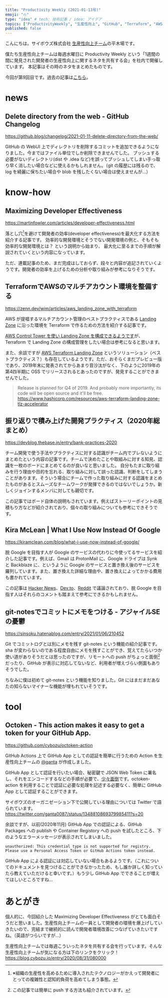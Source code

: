 ```yaml
---
title: "Productivity Weekly (2021-01-13号)"
emoji: "⛄️"
type: "idea" # tech: 技術記事 / idea: アイデア
topics: ["ProductivityWeekly", "生産性向上", "GitHub", "Terraform", "AWS"]
published: false
---
```


こんにちは。サイボウズ株式会社 [生産性向上チーム](https://blog.cybozu.io/entry/2020/08/31/080000)の平木場です。

僕たち生産性向上チームは毎週水曜日に Productivity Weekly という「1週間の間に発見された開発者の生産性向上に関するネタを共有する会」を社内で開催しています。
本記事はその時のネタをまとめたものです。

今回が第9回目です。過去の記事は[こちら](https://zenn.dev/topics/productivityweekly)。

# news
## Delete directory from the web - GitHub Changelog
https://github.blog/changelog/2021-01-11-delete-directory-from-the-web/

GitHub の WebUI 上でディレクトリを削除するコミットを追加できるようになりました。今まではファイル単位でしか削除できませんでした。
プッシュする必要がないディレクトリ(dist や .idea など)を誤ってプッシュしてしまい手っ取り早く消したい場合などに使えるかもしれません。（git の履歴には残るので、log を綺麗に保ちたい場合や blob を残したくない場合は使えませんが...）

# know-how
## Maximizing Developer Effectiveness
https://martinfowler.com/articles/developer-effectiveness.html

落とし穴[^1]を避けて開発者の効率(developer effectiveness)を最大化する方法を紹介する記事です。
効率的な開発環境とそうでない開発環境の例と、そもそも効率的な開発環境とは？ という説明から始まり、
最大化に至るまでの手順が解説されていくという内容になっています。

ただ、連載記事のため、まだ完成はしておらず、段々と内容が追記されていくようです。開発者の効率を上げるための分析や取り組みが参考になりそうです。


[^1]: ※組織の生産性を高めるために導入されたテクノロジーがかえって開発者にとっての複雑性と認知的負荷を高めてしまう事態。

## TerraformでAWSのマルチアカウント環境を整備する
https://zenn.dev/wim/articles/aws_landing_zone_with_terraform

AWS が提唱するマルチアカウント管理のベストプラクティスである [Landing Zone](https://aws.amazon.com/jp/solutions/aws-landing-zone/) に沿った環境を Terraform で作るための方法を紹介する記事です。

[AWS Control Tower を使い Landing Zone を構成できるようです](https://docs.aws.amazon.com/controltower/latest/userguide/aws-multi-account-landing-zone.html)が、Terraform で Landing Zone の構成管理をしたい場合は参考になると思います。

また、余談ですが [AWS Terraform Landing Zone](https://www.hashicorp.com/resources/aws-terraform-landing-zone-tlz-accelerator) というソリューション（ベストプラクティス？）も存在しているようです。ただ、おそらくまだプレビュー版であり、2019年末に発表されてからあまり音沙汰がなく、下のように2019年の第4四半期に OSS でリリースされるとあったのですが、発見することができませんでした。

> Release is planned for Q4 of 2019. And probably more importantly, its code will be open source and it'll be free. 
https://www.hashicorp.com/resources/aws-terraform-landing-zone-tlz-accelerator

## 振り返りで積み上げた開発プラクティス（2020年総まとめ）
https://devblog.thebase.in/entry/bank-practices-2020

チーム開発で使う手法やプラクティスに対する認識がチーム内でブレないようにまとめたという内容の記事です。チームで決めたことや取組みに対する知見、認識を一枚のボードにまとめてるのが良いなと思いました。
自分もたまに取り組みを行う理由や目的を忘れる、取り組みに対して誤った認識、判断をしてしまうことがあります。そういう場合にチームで作った取り組みに対する認識をまとめたものがあるとスムーズなチームワークが発揮できるのではないでしょうか。新しくジョインするメンバに対しても親切です。

この記事ではボード自体の説明もされています。例えばストーリーポイントの見積もり方などが紹介されており、個々の取り組みについても参考にできそうです。

## Kira McLean | What I Use Now Instead Of Google
https://kiramclean.com/blog/what-i-use-now-instead-of-google/

脱 Google を目指す人が Google のサービスの代わりに今使ってるサービスを紹介した記事です。例えば、Gmail は ProtonMail に、Google ドライブは Synk と Backblaze に、というように Google のサービスと置き換え後のサービスを羅列しています。また、置き換えた詳細な理由や、置き換えによってかかる費用も書かれています。

この記事は [Hacker News](https://news.ycombinator.com/item?id=25654222)、[Dev.to](https://dev.to/kiraemclean/what-i-use-now-instead-of-google-56lf)、[Reddit](https://www.reddit.com/r/degoogle/comments/krexp7/i_spent_2020_replacing_all_the_google_things_in/) で議論されており、脱 Google を目指す人はそれらのコメントも踏まえて参考にできるかもしれません。

## git-notesでコミットにメモをつける - アジャイルSEの憂鬱
https://sinsoku.hatenablog.com/entry/2021/01/06/210452

Git でコミットログとは別にメモを残す git-notes という機能の紹介記事です。sha が変わらないのである程度自由にメモを残すことができ、覚えてたらいつか使い道がありそうだとは思ったのですが、リモートへの push がちょっと面倒[^2]だったり、GitHub が表示に対応してないなど、利用者が増えづらい側面もありそうでした。

ちなみに僕は初めて git-notes という機能を知りました。Git にはまだまだあなたの知らないマイナーな機能が埋もれていそうです。

[^2]: この記事では簡単に push する方法も紹介されています。

# tool
## Octoken - This action makes it easy to get a token for your GitHub App.
https://github.com/cybozu/octoken-action

GitHub Actions 上で GitHub App としての認証を簡単に行うための Action を生産性向上チームの [@ganta](https://twitter.com/ganta0087) が作成しました。

GitHub App として認証を行いたい場合、秘密鍵で JSON Web Token に署名し、それをエンコードするなどの手順が必要で、[少々面倒](https://docs.github.com/en/free-pro-team@latest/developers/apps/authenticating-with-github-apps#authenticating-as-a-github-app)です。octoken-action を利用することで認証に必要な処理を記述する必要なく、簡単に GitHub App として認証することができます。

サイボウズのオーガニゼーション下で公開している理由については Twitter で語られています。
https://twitter.com/ganta0087/status/1348810869379985411?s=20

余談ですが、以前(2020年11月) GitHub App での認証による、GitHub Packages への publish や Container Registory への push を試したところ、下のようなエラーメッセージが表示されてしまいました。

```
unauthorized: This credential type is not supported for registry. Please use a Personal Access Token or GitHub Actions token instead.
```

GitHub App による認証には対応していない場合もあるようです。（これについてのドキュメントを見つけることができなかったため、もし誰か詳しく知っていたら教えていただけると幸いです。）もう少し GitHub App でできることが増えてほしいところですね...

# あとがき
個人的に、今回紹介した Maximizing Developer Effectiveness がとても面白そうだと思いました。生産性向上チームの一員として開発者の環境を爆上げしていきたいので、完結まで継続的に読んで開発者環境改善につなげていきたいですね。（英語がつらいですが...）

生産性向上チームでは毎週こういったネタを共有する会を行っています。そんな生産性向上チームが気になる方は下のリンクをクリック！
https://blog.cybozu.io/entry/2020/08/31/080000